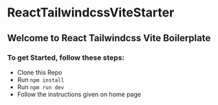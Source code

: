 # ReactTailwindcssViteStarter

## Welcome to React Tailwindcss Vite Boilerplate

### To get Started, follow these steps:

- Clone this Repo
- Run ```npm install```
- Run ```npm run dev```
- Follow the instructions given on home page
